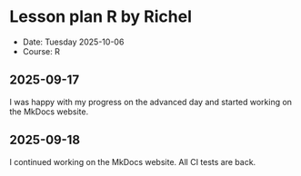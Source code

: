 # Lesson plan R by Richel

- Date: Tuesday 2025-10-06
- Course: R

## 2025-09-17

I was happy with my progress on the advanced day
and started working on the MkDocs website.

## 2025-09-18

I continued working on the MkDocs website.
All CI tests are back.


